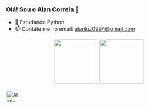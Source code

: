 ### Olá! Sou o Alan Correia  👋
- 🌱 Estudando Python
- 📫 Contate me no email: alanluz0994@gmail.com  
<div align="center">
  <a href="https://github.com/AlannLuz">
  <img height="120em" src="https://github-readme-stats.vercel.app/api?username=AlannLuz&show_icons=true&theme=dark&include_all_commits=true&count_private=true"/>
  <img height="120em" src="https://github-readme-stats.vercel.app/api/top-langs/?username=AlannLuz&layout=compact&langs_count=7&theme=dark"/>
</div>
<div style="display: inline_block"><br>
  <img align="center" alt="Alan-Py" height="30" width="40" src="https://cdn.jsdelivr.net/gh/devicons/devicon/icons/python/python-original.svg"/>
</div>

